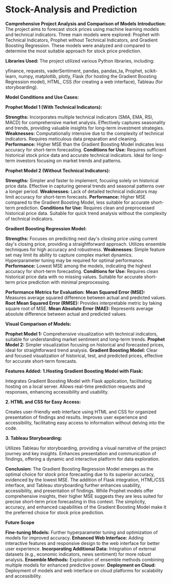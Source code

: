 # Stock-Analysis and Prediction
**Comprehensive Project Analysis and Comparison of Models**
**Introduction:**
The project aims to forecast stock prices using machine learning models and technical indicators. Three main models were explored: Prophet with Technical Indicators, Prophet without Technical Indicators, and Gradient Boosting Regression. These models were analyzed and compared to determine the most suitable approach for stock price prediction.

**Libraries Used:**
The project utilized various Python libraries, including:

yfinance, 
requests, 
vaderSentiment, 
pandas, 
pandas_ta, 
Prophet, 
scikit-learn, 
numpy, 
matplotlib, 
plotly, 
Flask (for hosting the Gradient Boosting Regression model), 
HTML, CSS (for creating a web interface), 
Tableau (for storyboarding).

**Model Conditions and Use Cases:**

**Prophet Model 1 (With Technical Indicators):**

**Strengths:**
Incorporates multiple technical indicators (SMA, EMA, RSI, MACD) for comprehensive market analysis.
Effectively captures seasonality and trends, providing valuable insights for long-term investment strategies.
**Weaknesses:**
Computationally intensive due to the complexity of technical indicators.
Requires meticulous data preparation and cleaning.
**Performance:**
Higher MSE than the Gradient Boosting Model indicates less accuracy for short-term forecasting.
**Conditions for Use:**
Requires sufficient historical stock price data and accurate technical indicators.
Ideal for long-term investors focusing on market trends and patterns.

**Prophet Model 2 (Without Technical Indicators):**

**Strengths:**
Simpler and faster to implement, focusing solely on historical price data.
Effective in capturing general trends and seasonal patterns over a longer period.
**Weaknesses:**
Lack of detailed technical indicators may limit accuracy for short-term forecasts.
**Performance:**
Higher MSE compared to the Gradient Boosting Model, less suitable for accurate short-term prediction.
**Conditions for Use:**
Requires clean and preprocessed historical price data.
Suitable for quick trend analysis without the complexity of technical indicators.

**Gradient Boosting Regression Model:**

**Strengths:**
Focuses on predicting next day's closing price using current day's closing price, providing a straightforward approach.
Utilizes ensemble techniques for high accuracy and robustness.
**Weaknesses:**
Simple feature set may limit its ability to capture complex market dynamics.
Hyperparameter tuning may be required for optimal performance.
**Performance:**
Lowest MSE among the models, indicating the highest accuracy for short-term forecasting.
**Conditions for Use:**
Requires clean historical price data with no missing values.
Suitable for accurate short-term price prediction with minimal preprocessing.

**Performance Metrics for Evaluation:**
**Mean Squared Error (MSE):** Measures average squared difference between actual and predicted values.
**Root Mean Squared Error (RMSE):** Provides interpretable metric by taking square root of MSE.
**Mean Absolute Error (MAE):** Represents average absolute difference between actual and predicted values.

**Visual Comparison of Models:**

**Prophet Model 1:** Comprehensive visualization with technical indicators, suitable for understanding market sentiment and long-term trends.
**Prophet Model 2:** Simpler visualization focusing on historical and forecasted prices, ideal for straightforward trend analysis.
**Gradient Boosting Model:** Clear and focused visualization of historical, test, and predicted prices, effective for accurate short-term forecasts.

**Features Added:**
**1.Hosting Gradient Boosting Model with Flask:**

Integrates Gradient Boosting Model with Flask application, facilitating hosting on a local server.
Allows real-time prediction requests and responses, enhancing accessibility and usability.

**2. HTML and CSS for Easy Access:**

Creates user-friendly web interface using HTML and CSS for organized presentation of findings and results.
Improves user experience and accessibility, facilitating easy access to information without delving into the code.

**3. Tableau Storyboarding:**

Utilizes Tableau for storyboarding, providing a visual narrative of the project journey and key insights.
Enhances presentation and communication of findings, offering a dynamic and interactive platform for data exploration.

**Conclusion:**
The Gradient Boosting Regression Model emerges as the optimal choice for stock price forecasting due to its superior accuracy, evidenced by the lowest MSE. The addition of Flask integration, HTML/CSS interface, and Tableau storyboarding further enhances usability, accessibility, and presentation of findings. While Prophet models offer comprehensive insights, their higher MSE suggests they are less suited for precise short-term price forecasting in this context. The simplicity, accuracy, and enhanced capabilities of the Gradient Boosting Model make it the preferred choice for stock price prediction.

**Future Scope**

**Fine-tuning Models:**
Further hyperparameter tuning and optimization of models for improved accuracy.
**Enhanced Web Interface:**
Adding interactive features and responsive design to the web interface for better user experience.
**Incorporating Additional Data:**
Integration of external datasets (e.g., economic indicators, news sentiment) for more robust analysis.
**Ensemble Methods:**
Exploration of ensemble methods combining multiple models for enhanced predictive power.
**Deployment on Cloud:**
Deployment of models and web interface on cloud platforms for scalability and accessibility.
